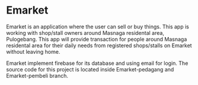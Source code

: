 # Emarket

Emarket is an application where the user can sell or buy things. This app is working with shop/stall owners around Masnaga residental area, Pulogebang. This app will provide transaction for people around Masnaga residental area for their daily needs from registered shops/stalls on Emarket without leaving home.

Emarket implement firebase for its database and using email for login. The source code for this project is located inside Emarket-pedagang and Emarket-pembeli branch.

